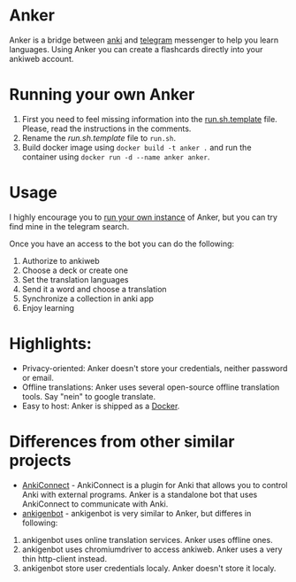 # Anker

Anker is a bridge between [anki](https://apps.ankiweb.net/index.html) and [telegram](https://telegram.org) messenger to help you learn languages.
Using Anker you can create a flashcards directly into your ankiweb account.

# Running your own Anker

1. First you need to feel missing information into the [run.sh.template](https://github.com/szobov/anker/blob/master/run.sh.template) file. Please, read the instructions in the comments.
2. Rename the *run.sh.template* file to `run.sh`.
3. Build docker image using `docker build -t anker .` and run the container using `docker run -d --name anker anker`.

# Usage

I highly encourage you to [run your own instance](#running-your-own-anker) of Anker, but you can try find mine in the telegram search.

Once you have an access to the bot you can do the following:

1. Authorize to ankiweb
2. Choose a deck or create one
3. Set the translation languages
4. Send it a word and choose a translation
5. Synchronize a collection in anki app
6. Enjoy learning


# Highlights:

* Privacy-oriented: Anker doesn't store your credentials, neither password or email.
* Offline translations: Anker uses several open-source offline translation tools. Say "nein" to google translate.
* Easy to host: Anker is shipped as a [Docker](https://www.docker.com).

# Differences from other similar projects

* [AnkiConnect](https://web.archive.org/web/20230401044849/https://ankiweb.net/shared/info/2055492159) - AnkiConnect is a plugin for Anki that allows you to control Anki with external programs. Anker is a standalone bot that uses AnkiConnect to communicate with Anki.
* [ankigenbot](https://github.com/damaru2/ankigenbot) - ankigenbot is very similar to Anker, but differes in following:
1. ankigenbot uses online translation services. Anker uses offline ones.
2. ankigenbot uses chromiumdriver to access ankiweb. Anker uses a very thin http-client instead.
3. ankigenbot store user credentials localy. Anker doesn't store it localy.






